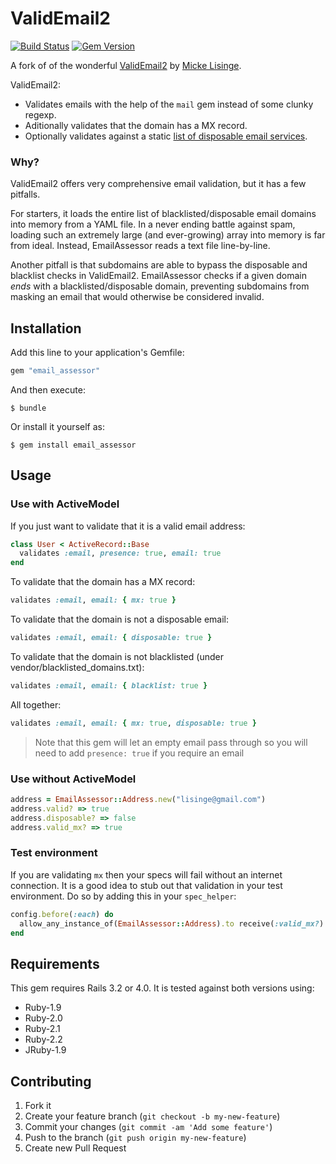 # ValidEmail2
[![Build Status](https://travis-ci.org/lisinge/email_assessor.png?branch=master)](https://travis-ci.org/lisinge/email_assessor)
[![Gem Version](https://badge.fury.io/rb/email_assessor.png)](http://badge.fury.io/rb/email_assessor)

A fork of of the wonderful [ValidEmail2](https://github.com/lisinge/valid_email2) by [Micke Lisinge](https://github.com/lisinge).

ValidEmail2:

* Validates emails with the help of the `mail` gem instead of some clunky regexp.
* Aditionally validates that the domain has a MX record.
* Optionally validates against a static [list of disposable email services](vendor/disposable_domains.txt).


### Why?

ValidEmail2 offers very comprehensive email validation, but it has a few pitfalls.

For starters, it loads the entire list of blacklisted/disposable email domains into memory from a YAML file. In a never ending battle against spam, loading such an extremely large (and ever-growing) array into memory is far from ideal. Instead, EmailAssessor reads a text file line-by-line.

Another pitfall is that subdomains are able to bypass the disposable and blacklist checks in ValidEmail2. EmailAssessor checks if a given domain *ends* with a blacklisted/disposable domain, preventing subdomains from masking an email that would otherwise be considered invalid.


## Installation

Add this line to your application's Gemfile:

```ruby
gem "email_assessor"
```

And then execute:

    $ bundle

Or install it yourself as:

    $ gem install email_assessor

## Usage

### Use with ActiveModel

If you just want to validate that it is a valid email address:
```ruby
class User < ActiveRecord::Base
  validates :email, presence: true, email: true
end
```

To validate that the domain has a MX record:
```ruby
validates :email, email: { mx: true }
```

To validate that the domain is not a disposable email:
```ruby
validates :email, email: { disposable: true }
```

To validate that the domain is not blacklisted (under vendor/blacklisted_domains.txt):
```ruby
validates :email, email: { blacklist: true }
```

All together:
```ruby
validates :email, email: { mx: true, disposable: true }
```

> Note that this gem will let an empty email pass through so you will need to
> add `presence: true` if you require an email

### Use without ActiveModel

```ruby
address = EmailAssessor::Address.new("lisinge@gmail.com")
address.valid? => true
address.disposable? => false
address.valid_mx? => true
```

### Test environment

If you are validating `mx` then your specs will fail without an internet connection.
It is a good idea to stub out that validation in your test environment.
Do so by adding this in your `spec_helper`:
```ruby
config.before(:each) do
  allow_any_instance_of(EmailAssessor::Address).to receive(:valid_mx?) { true }
end
```

## Requirements

This gem requires Rails 3.2 or 4.0. It is tested against both versions using:
* Ruby-1.9
* Ruby-2.0
* Ruby-2.1
* Ruby-2.2
* JRuby-1.9

## Contributing

1. Fork it
2. Create your feature branch (`git checkout -b my-new-feature`)
3. Commit your changes (`git commit -am 'Add some feature'`)
4. Push to the branch (`git push origin my-new-feature`)
5. Create new Pull Request
